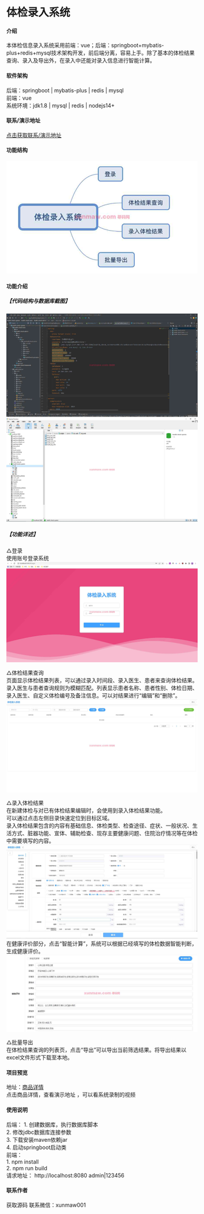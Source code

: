 # 体检录入系统

#### 介绍
  本体检信息录入系统采用前端：vue；后端：springboot+mybatis-plus+redis+mysql技术架构开发，前后端分离，容易上手。除了基本的体检结果查询、录入及导出外，在录入中还能对录入信息进行智能计算。  


#### 软件架构
后端：springboot | mybatis-plus | redis | mysql  
前端：vue  
系统环境：jdk1.8 | mysql | redis | nodejs14+  



#### 联系/演示地址
 [点击获取联系/演示地址](https://www.xunmaw.com/ "点击获取更多") 

 
#### 功能结构
![输入图片说明](image1.png)
#### 功能介绍
##### 【代码结构与数据库截图】
![输入图片说明](images/image2.png)
![输入图片说明](images/image3.png)

##### 【功能详述】 
 △登录  
    使用账号登录系统  
![输入图片说明](images/image4.png)


 △体检结果查询  
    页面显示体检结果列表，可以通过录入时间段、录入医生、患者来查询体检结果。录入医生与患者查询规则为模糊匹配。列表显示患者名称、患者性别、体检日期、录入医生、自定义体检编号及备注信息。可以对结果进行“编辑”和“删除”。  
![输入图片说明](images/image5.png)


 △录入体检结果  
    在新建体检与对已有体检结果编辑时，会使用到录入体检结果功能。  
    可以通过点击左侧目录快速定位到目标区域。  
    录入体检结果包含的内容有基础信息、体检类型、检查途径、症状、一般状况、生活方式、脏器功能、宣体、辅助检查、现存主要健康问题、住院治疗情况等在体检中需要填写的内容。  
![输入图片说明](images/image6.png)
    在健康评价部分，点击“智能计算”，系统可以根据已经填写的体检数据智能判断，生成健康评价。  
![输入图片说明](images/image7.png)


 △批量导出  
    在体检结果查询的列表页，点击“导出”可以导出当前筛选结果。将导出结果以excel文件形式下载至本地。  

#### 项目预览
地址：[商品详情](https://www.xunmaw.com/shop/detail/1621350797900857345)  
点击商品详情，查看演示地址 ，可以看系统录制的视频   

#### 使用说明
后端：
    1. 创建数据库，执行数据库脚本  
    2. 修改jdbc数据库连接参数  
    3. 下载安装maven依赖jar  
    4. 启动springboot启动类  
前端：  
    1. npm install  
    2. npm run build  
请求地址： http://localhost:8080    admin|123456      

#### 联系作者

获取源码 联系微信：xunmaw001
